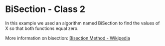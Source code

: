 # BiSection - Class 2

In this example we used an algorithm named BiSection to find the values of X so that both functions equal zero. 

More information on bisection: [Bisection Method - Wikipedia](https://en.wikipedia.org/wiki/Bisection_method)
